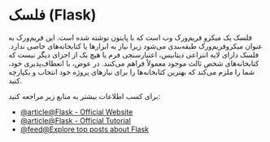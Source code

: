 # فلسک (Flask)

فلسک یک میکرو فریم‌ورک وب است که با پایتون نوشته شده است. این فریم‌ورک به عنوان میکروفریم‌ورک طبقه‌بندی می‌شود زیرا نیاز به ابزارها یا کتابخانه‌های خاصی ندارد. فلسک دارای لایه انتزاعی دیتابیس، اعتبارسنجی فرم یا هیچ یک از اجزای دیگر نیست که کتابخانه‌های شخص ثالث موجود معمولاً فراهم می‌کنند. در عوض، با انعطاف‌پذیری خود، شما را ملزم می‌کند که بهترین کتابخانه‌ها را برای نیازهای پروژه خود انتخاب و یکپارچه کنید.

برای کسب اطلاعات بیشتر به منابع زیر مراجعه کنید:
- [@article@Flask - Official Website](https://flask.palletsprojects.com/)
- [@article@Flask - Official Tutorial](https://flask.palletsprojects.com/en/3.0.x/tutorial/)
- [@feed@Explore top posts about Flask](https://app.daily.dev/tags/flask?ref=roadmapsh)
